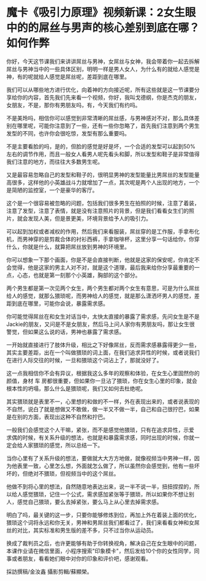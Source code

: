 # 魔卡《吸引力原理》视频新课：2女生眼中的的屌丝与男声的核心差别到底在哪？如何作弊

你好，今天这节课我们来讲讲屌丝与男神，女屌丝与女神，我会带着你一起去拆解屌丝与男神当中的一些具体区别，明明一样是男人女人，为什么有的就给人感觉是神，有的呢就给人感觉是屌丝呢，差距到底在哪里。

我们可以从哪些地方进行优化，向着神的方向接近呢，所有这些就是这一节课要分享给你的内容，首先我们先来看一个视频，你好，我叫戈德纲，你是杰克的朋友，女朋友，不是，那你有男朋友吗，有，今天我们有约吗。

不是美玲吗，相信你可以感觉到非常清晰的屌丝感，与男神感对不对，那么具体差别在哪里呢，可能你注意到了一些，还有一些你忽略了，首先我们注意到两个男生发型的不同，也许你会很吃惊，发型有那么重要吗。

不是主要看脸的吗，是的，但脸的感觉是好是坏，一个合适的发型可以起到50%左右的调节作用，而且一般女人看男人呢先看头和脚，所以发型和鞋子是非常值得我们注意的地方，而往往大多数男生呢。

又是最容易忽略自己的发型和鞋子的，很明显男神的发型能量比男屌丝的发型能量高很多，这样他的小英雄战斗力就增加了一点，其次呢是两个人出现的地方，一个是简陋的监控室，一个是豪华的客厅。

这个是一个很容易被忽略的问题，包括我们很多男生在拍照的时候，注意了着装，注意了发型，注意了表情，就是没有注意照片的背景，但是我们看看女生们的照片，就会发现人美，但是景更美，环境背景给予人的吸引力。

可以起到加权或者减权的作用，然后我们来看服装，屌丝穿的是工作服，手拿布化机，而男神穿的是剪裁合体的衬衫西裤，手拿咖啡杯，这里分享一句话给你，你穿什么，你就是什么，就算把屌丝放到男神的环境里。

你可以想象一下那个画面，你是不是会直接判断，他就是这家的保安呢，你肯定不会觉得，他是这家的男主人对不对，就是这个道理，最后我来给你分享最重要的一点，心态，也就是第一刻那个小英雄，胸部的这个部分。

两个男生都是第一次见两个女生，两个男生都对两个女生有意思，可是为什么屌丝给人的感觉，就那么猥琐呢，而男神给人的感觉，就是那么潇洒坏男人的感觉，差距到底在哪里，可能你会说，暴露需求感。

你可能觉得屌丝在和女生对话当中，太快太直接的暴露了需求感，先问女生是不是Jackie的朋友，又问是不是女朋友，然后马上问人家你有男朋友吗，那让女生很警觉，但如果这么说的话，男神也暴露了需求感。

一开始就直接进行了肢体升级，相比之下好像屌丝，反而需求感暴露得更少一些，其实主要差距，出在一个叫做猥琐的词上面，在我们追求异性的时候，或者说我们在进行人际交往的时候，一旦和猥琐这个词沾上了，那就没好了。

这一点我相信你不会有异议，根据我这么多年的观察和体验，在女生心里固然你的颜值，身材 车 房都很重要，但如果你一旦沾了猥琐，你在女生心里的印象，就会根本性的坍塌，那么什么是猥琐呢，我们又如何去杜绝呢。

其实猥琐就是表里不一，心里想的和做的不一样，外在表现出来的，或者说表现的不自然，说白了就是想做又不敢做，做一半又不做一半，自己和自己很拧巴，如果是在别的方面，表现出这种不自然和拧巴。

一般我们会感觉这个人干嘛，紧张，而不是感觉他猥琐，只有在追求异性，示爱 求偶的时候，有关系升级的想法，也就是和暴露需求感，同时出现的时候，你就一定会给人家猥琐的感觉，所以总结一下。

当你心里有了关系升级的想法，要做就大大方方地做，就像视频当中男神一样，因为他表里一致，心里怎么想，外面就怎么做了，所以虽然你会感觉到，他有一些坏坏的，但绝对不猥琐，但视频当中的这个屌丝。

他做不到将心里的想法，自然随意地表达出来，说一半不说一半，扭扭捏捏的，所以给人感觉猥琐，记住一个公式，需求感加紧张等于猥琐，所以如果你不想让别人，感觉自己猥琐，要么去掉紧张，要么马上从心里去掉需求感。

明白了吗，最关键的这一步，只要你能够修炼到位，再加上外在着装上面的优化，猥琐这个词将永远和你无关，男神和男屌丝我们都看过了，我们来看看女神和女屌丝的对比，其实标准和男生版的差不多，只不过当你从运动员。

换成了裁判员之后，也许更能够有助于你转换视角，解决自己在女生眼中的问题，本课作业请在微信里面，小程序搜索"印象模卡"，然后发给10个你的女性同学，同事或者朋友，看看她们眼中对你的印象和评价吧，感谢观看。

採訪撰稿/金汝鑫 攝影剪輯/蘇顯榮。